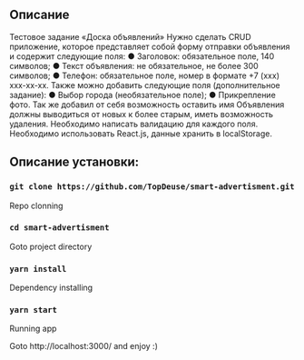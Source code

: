 
## Описание

Тестовое задание «Доска объявлений»
Нужно сделать CRUD приложение, которое представляет собой форму
отправки объявления и содержит следующие поля:
● Заголовок: обязательное поле, 140 символов;
● Текст объявления: не обязательное, не более 300 символов;
● Телефон: обязательное поле, номер в формате +7 (ххх) ххх-хх-хх.
Также можно добавить следующие поля (дополнительное задание):
● Выбор города (необязательное поле);
● Прикрепление фото.
Так же добавил от себя возможность оставить имя
Объявления должны выводиться от новых к более старым, иметь
возможность удаления. Необходимо написать валидацию для каждого поля.
Необходимо использовать React.js, данные хранить в localStorage.

## Описание установки:
### `git clone https://github.com/TopDeuse/smart-advertisment.git`
Repo clonning

### `cd smart-advertisment`
Goto project directory

### `yarn install`
Dependency installing

### `yarn start`
Running app

Goto http://localhost:3000/ and enjoy :)
